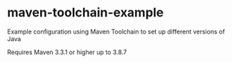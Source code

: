 # maven-toolchain-example

Example configuration using Maven Toolchain to set up different versions of Java

Requires Maven 3.3.1 or higher up to 3.8.7
